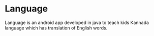 # Language
Language is an android app developed in java to teach kids Kannada language which has translation of English words.
